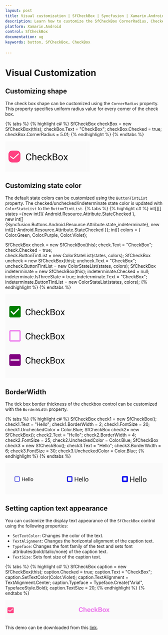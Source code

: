 ```yaml
---
layout: post
title: Visual customization | SfCheckBox | Syncfusion | Xamarin.Android
description: Learn how to customize the SfCheckBox CornerRadius, CheckedColor, UncheckedColor, BorderWidth, and Text.
platform: Xamarin.Android
control: SfCheckBox
documentation: ug 
keywords: button, SfCheckBox, CheckBox

---
```


# Visual Customization

## Customizing shape
The check box shape can be customized using the `CornerRadius` property. This property specifies uniform radius value for every corner of the check box.

{% tabs %}
{% highlight c# %}
SfCheckBox checkBox = new SfCheckBox(this);
checkBox.Text = "CheckBox";
checkBox.Checked = true;
checkBox.CornerRadius = 5.0f;
{% endhighlight %}
{% endtabs %}

![CheckBox CornerRadius](Images/Radius.png)

## Customizing state color
The default state colors can be customized using the `ButtonTintList` property. The checked/unchecked/indeterminate state color is updated with `ColorStateList` to the `ButtonTintList`.
{% tabs %}
{% highlight c# %}
int[][] states ={new int[]{ Android.Resource.Attribute.StateChecked },                            
                new int[]{Syncfusion.Buttons.Android.Resource.Attribute.state_indeterminate},
		new int[]{-Android.Resource.Attribute.StateChecked }};
int[] colors = { Color.Green,  Color.Purple, Color.Violet};

SfCheckBox check = new SfCheckBox(this);
check.Text = "CheckBox";
check.Checked = true;            
check.ButtonTintList = new ColorStateList(states, colors);
SfCheckBox uncheck = new SfCheckBox(this);
uncheck.Text = "CheckBox";            
uncheck.ButtonTintList = new ColorStateList(states, colors);
SfCheckBox indeterminate = new SfCheckBox(this);
indeterminate.Checked = null;
indeterminate.IsThreeState = true;
indeterminate.Text = "CheckBox";
indeterminate.ButtonTintList = new ColorStateList(states, colors);
{% endhighlight %}
{% endtabs %}

![CheckedColor and UncheckedColor in Checkbox](Images/StateColor.png)

## BorderWidth
The tick box border thickness of the checkbox control can be customized with the `BorderWidth` property. 

{% tabs %}
{% highlight c# %}
SfCheckBox check1 = new SfCheckBox();
check1.Text = "Hello";
check1.BorderWidth = 2;
check1.FontSize = 20;
check1.UncheckedColor = Color.Blue;
SfCheckBox check2= new SfCheckBox();
check2.Text = "Hello";
check2.BorderWidth = 4;
check2.FontSize = 25;
check2.UncheckedColor = Color.Blue;
SfCheckBox check3 = new SfCheckBox();
check3.Text = "Hello";
check3.BorderWidth = 6;
check3.FontSize = 30;
check3.UncheckedColor = Color.Blue;
{% endhighlight %}
{% endtabs %}

![CheckBox BorderWidth](Images/BorderWidth.png)

## Setting caption text appearance 
You can customize the display text appearance of the `SfCheckBox` control using the following properties:

* `SetTextColor`: Changes the color of the text.
* `TextAlignment`: Changes the horizontal alignment of the caption text.
* `Typeface`: Changes the font family of the text and sets font attributes(bold/italic/none) of the caption text.
* `TextSize`: Sets font size of the caption text.

{% tabs %}
{% highlight c# %}
SfCheckBox caption = new SfCheckBox(this);
caption.Checked = true;
caption.Text = "CheckBox";
caption.SetTextColor(Color.Violet);
caption.TextAlignment = TextAlignment.Center;
caption.Typeface = Typeface.Create("Arial", TypefaceStyle.Bold);
caption.TextSize = 20;
{% endhighlight %}
{% endtabs %}

![CheckBox TextAppearance](Images/CaptionAppearance.png)

This demo can be downloaded from this [link](http://files2.syncfusion.com/Xamarin.Android/Samples/CheckBox_VisualCustomization.zip).